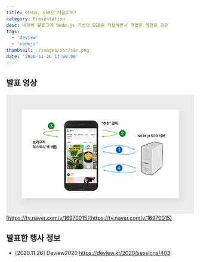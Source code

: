 ```yaml
---
title: 어서와, SSR은 처음이지?
category: Presentation
desc: 네이버 블로그에 Node.js 기반의 SSR을 적용하면서 겪었던 경험을 공유
tags:
  - 'deview'
  - 'nodejs'
thumbnail: ./images/ssr/ssr.png
date: '2020-11-26 17:00:00'
---
```


## 발표 영상

![](./images/ssr/ssr.png)
[https://tv.naver.com/v/16970015](https://tv.naver.com/v/16970015)

## 발표한 행사 정보

- [2020.11.26] Deview2020 https://deview.kr/2020/sessions/403
